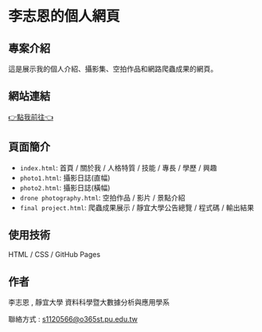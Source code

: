 # 李志恩的個人網頁

## 專案介紹
這是展示我的個人介紹、攝影集、空拍作品和網路爬蟲成果的網頁。

## 網站連結
[👉點我前往👈](https://jerrylee00125.github.io/Web/)

## 頁面簡介
- `index.html`: 首頁 / 關於我 / 人格特質 / 技能 / 專長 / 學歷 / 興趣
- `photo1.html`: 攝影日誌(直幅)
- `photo2.html`: 攝影日誌(橫幅)
- `drone photography.html`: 空拍作品 / 影片 / 景點介紹
- `final project.html`: 爬蟲成果展示 / 靜宜大學公告總覽 / 程式碼 / 輸出結果

## 使用技術
HTML / CSS / GitHub Pages

## 作者
李志恩 ,
靜宜大學 資料科學暨大數據分析與應用學系 

聯絡方式 : s1120566@o365st.pu.edu.tw







